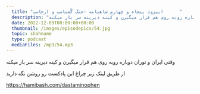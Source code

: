 ```yaml
---
  title: "اپیزود پنجاه و چهارم شاهنامه -جنگ گُشتاسپ و ارجاسپ      "
  description: "وقتی ایران و توران دوباره روبه روی هم قرار میگیرن و کینه دیرینه سر باز میکنه" 
  date: 2022-12-09T00:00:00+00:00
  thumbnail: /images/episodepics/54.jpg
  topic: shahname
  type: podcast
  mediaFiles: /mp3/54.mp3
---
```

وقتی ایران و توران دوباره روبه روی هم قرار میگیرن و کینه دیرینه سر باز میکنه


از طریق لینک زیر چراغ این پادکست رو روشن نگه دارید

https://hamibash.com/dastaminophen